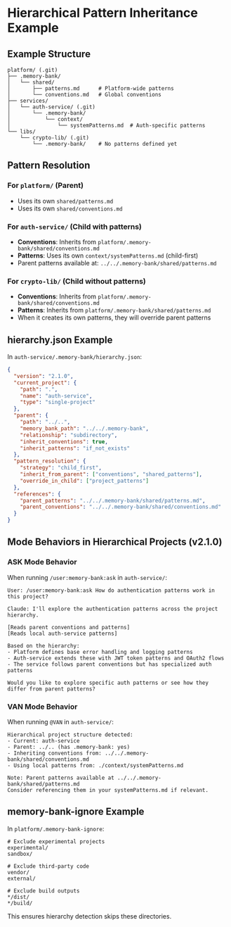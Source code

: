 # Hierarchical Pattern Inheritance Example

## Example Structure
```
platform/ (.git)
├── .memory-bank/
│   └── shared/
│       ├── patterns.md      # Platform-wide patterns
│       └── conventions.md   # Global conventions
├── services/
│   └── auth-service/ (.git)
│       └── .memory-bank/
│           └── context/
│               └── systemPatterns.md  # Auth-specific patterns
└── libs/
    └── crypto-lib/ (.git)
        └── .memory-bank/    # No patterns defined yet
```

## Pattern Resolution

### For `platform/` (Parent)
- Uses its own `shared/patterns.md`
- Uses its own `shared/conventions.md`

### For `auth-service/` (Child with patterns)
- **Conventions**: Inherits from `platform/.memory-bank/shared/conventions.md`
- **Patterns**: Uses its own `context/systemPatterns.md` (child-first)
- Parent patterns available at: `../../.memory-bank/shared/patterns.md`

### For `crypto-lib/` (Child without patterns)
- **Conventions**: Inherits from `platform/.memory-bank/shared/conventions.md`
- **Patterns**: Inherits from `platform/.memory-bank/shared/patterns.md`
- When it creates its own patterns, they will override parent patterns

## hierarchy.json Example

In `auth-service/.memory-bank/hierarchy.json`:
```json
{
  "version": "2.1.0",
  "current_project": {
    "path": ".",
    "name": "auth-service",
    "type": "single-project"
  },
  "parent": {
    "path": "../..",
    "memory_bank_path": "../../.memory-bank",
    "relationship": "subdirectory",
    "inherit_conventions": true,
    "inherit_patterns": "if_not_exists"
  },
  "pattern_resolution": {
    "strategy": "child_first",
    "inherit_from_parent": ["conventions", "shared_patterns"],
    "override_in_child": ["project_patterns"]
  },
  "references": {
    "parent_patterns": "../../.memory-bank/shared/patterns.md",
    "parent_conventions": "../../.memory-bank/shared/conventions.md"
  }
}
```

## Mode Behaviors in Hierarchical Projects (v2.1.0)

### ASK Mode Behavior

When running `/user:memory-bank:ask` in `auth-service/`:
```
User: /user:memory-bank:ask How do authentication patterns work in this project?

Claude: I'll explore the authentication patterns across the project hierarchy.

[Reads parent conventions and patterns]
[Reads local auth-service patterns]

Based on the hierarchy:
- Platform defines base error handling and logging patterns
- Auth-service extends these with JWT token patterns and OAuth2 flows
- The service follows parent conventions but has specialized auth patterns

Would you like to explore specific auth patterns or see how they differ from parent patterns?
```

### VAN Mode Behavior

When running `@VAN` in `auth-service/`:
```
Hierarchical project structure detected:
- Current: auth-service
- Parent: ../.. (has .memory-bank: yes)
- Inheriting conventions from: ../../.memory-bank/shared/conventions.md
- Using local patterns from: ./context/systemPatterns.md

Note: Parent patterns available at ../../.memory-bank/shared/patterns.md
Consider referencing them in your systemPatterns.md if relevant.
```

## memory-bank-ignore Example

In `platform/.memory-bank-ignore`:
```
# Exclude experimental projects
experimental/
sandbox/

# Exclude third-party code
vendor/
external/

# Exclude build outputs
*/dist/
*/build/
```

This ensures hierarchy detection skips these directories.